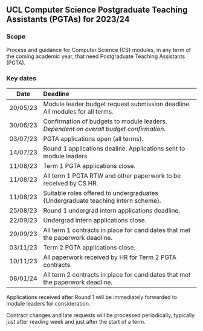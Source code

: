 ## UCL Computer Science Postgraduate Teaching Assistants (PGTAs) for 2023/24

### Scope

Process and guidance for Computer Science (CS) modules, in any term of the coming academic year, that need Postgraduate
Teaching Assistants (PGTA).

### Key dates

|   Date   | Deadline                                                                               |
|:--------:|:---------------------------------------------------------------------------------------|
| 20/05/23 | Module leader budget request submission deadline. All modules for all terms.           |
| 30/06/23 | Confirmation of budgets to module leaders. _Dependent on overall budget confirmation_. |
| 03/07/23 | PGTA applications open (all terms).                                                    |
| 14/07/23 | Round 1 applications dealine. Applications sent to module leaders.                     |
| 11/08/23 | Term 1 PGTA applications close.                                                        |
| 11/08/23 | All term 1 PGTA RTW and other paperwork to be received by CS HR.                       |
| 11/08/23 | Suitable roles offered to undergraduates {Undergraduate teaching intern scheme}.       |
| 25/08/23 | Round 1 undergrad intern applications deadline.                                        |
| 22/09/23 | Undergrad intern applications close.                                                   |
| 29/09/23 | All term 1 contracts in place for candidates that met the paperwork deadline.          |
| 03/11/23 | Term 2 PGTA applications close.                                                        |
| 10/11/23 | All paperwork received by HR for Term 2 PGTA contracts.                                |
| 08/01/24 | All term 2 contracts in place for candidates that met the paperwork deadline.          |

Applications received after Round 1 will be immediately forwarded to module leaders for consideration.

Contract changes and late requests will be processed periodically, typically just after reading week and just after the
start of a term.